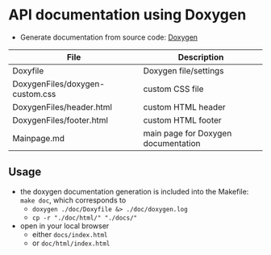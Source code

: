 # API documentation using Doxygen

* Generate documentation from source code: [Doxygen](https://doxygen.nl/)

| File | Description |
| ---- | ----------- |
| Doxyfile | Doxygen file/settings |
| DoxygenFiles/doxygen-custom.css | custom CSS file |
| DoxygenFiles/header.html | custom HTML header |
| DoxygenFiles/footer.html | custom HTML footer |
| Mainpage.md | main page for Doxygen documentation |

## Usage

* the doxygen documentation generation is included into the Makefile: `make doc`, which corresponds to
	* `doxygen ./doc/Doxyfile &> ./doc/doxygen.log`
	* `cp -r "./doc/html/" "./docs/"`
* open in your local browser
	* either `docs/index.html`
	* or `doc/html/index.html`  